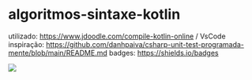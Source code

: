 # algoritmos-sintaxe-kotlin




utilizado: https://www.jdoodle.com/compile-kotlin-online / VsCode
inspiração: https://github.com/danhpaiva/csharp-unit-test-programada-mente/blob/main/README.md
badges: https://shields.io/badges

<img src="https://img.shields.io/badge/figma-A020F0.svg?&style=for-the-badge&logo=figma&logoColor=white" />
